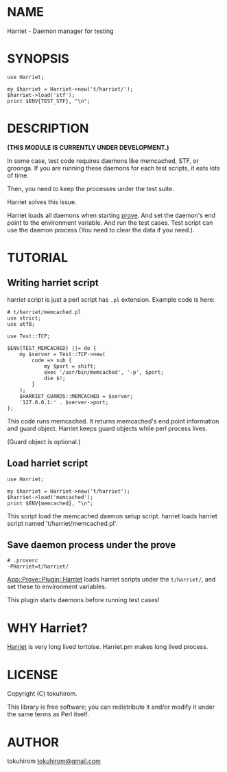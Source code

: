 # NAME

Harriet - Daemon manager for testing

# SYNOPSIS

    use Harriet;

    my $harriet = Harriet->new('t/harriet/');
    $harriet->load('stf');
    print $ENV{TEST_STF}, "\n";

# DESCRIPTION

__(THIS MODULE IS CURRENTLY UNDER DEVELOPMENT.)__

In some case, test code requires daemons like memcached, STF, or groonga.
If you are running these daemons for each test scripts, it eats lots of time.

Then, you need to keep the processes under the test suite.

Harriet solves this issue.

Harriet loads all daemons when starting [prove](http://search.cpan.org/perldoc?prove). And set the daemon's end point to the environment variable.
And run the test cases. Test script can use the daemon process (You need to clear the data if you need.).

# TUTORIAL

## Writing harriet script

harriet script is just a perl script has `.pl` extension. Example code is here:

    # t/harriet/memcached.pl
    use strict;
    use utf8;

    use Test::TCP;

    $ENV{TEST_MEMCACHED} ||= do {
        my $server = Test::TCP->new(
            code => sub {
                my $port = shift;
                exec '/usr/bin/memcached', '-p', $port;
                die $!;
            }
        );
        $HARRIET_GUARDS::MEMCACHED = $server;
        '127.0.0.1:' . $server->port;
    };

This code runs memcached. It returns memcached's end point information and guard object. Harriet keeps guard objects while perl process lives.

(Guard object is optional.)

## Load harriet script

    use Harriet;

    my $harriet = Harriet->new('t/harriet');
    $harriet->load('memcached');
    print $ENV{memcached}, "\n";

This script load the memcached daemon setup script.
harriet loads harriet script named 't/harriet/memcached.pl'.

## Save daemon process under the prove

    # .proverc
    -PHarriet=t/harriet/

[App::Prove::Plugin::Harriet](http://search.cpan.org/perldoc?App::Prove::Plugin::Harriet) loads harriet scripts under the `t/harriet/`, and set these to environment variables.

This plugin starts daemons before running test cases!

# WHY Harriet?

[Harriet](http://en.wikipedia.org/wiki/Harriet\_(tortoise)) is very long lived tortoise. Harriet.pm makes long lived process.

# LICENSE

Copyright (C) tokuhirom.

This library is free software; you can redistribute it and/or modify
it under the same terms as Perl itself.

# AUTHOR

tokuhirom <tokuhirom@gmail.com>
